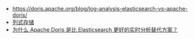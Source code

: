- https://doris.apache.org/blog/log-analysis-elasticsearch-vs-apache-doris/
- [列式存储](https://juejin.cn/post/6844904118872440840)
- [为什么 Apache Doris 是比 Elasticsearch 更好的实时分析替代方案？](https://mp.weixin.qq.com/s?__biz=MzI3NjA1MTcyMQ==&mid=2650487722&idx=1&sn=dda72aab9e187b0e52458f450b3e4380&chksm=f21ea25bbabe7cc920172cd60c96c63d938f577a2a2a10f59909fa1a9e0b8faf212c8d3bc4af#rd)

